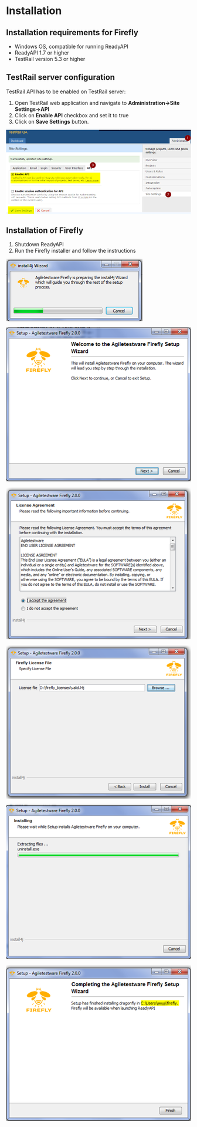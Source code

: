 # Installation

## Installation requirements for Firefly
*	Windows OS, compatible for running ReadyAPI
*   ReadyAPI 1.7 or higher
*   TestRail version 5.3 or higher

## TestRail server configuration
TestRail API has to be enabled on TestRail server:

1.  Open TestRail web application and navigate to **Administration->Site Settings->API** 
2.  Click on **Enable API** checkbox and set it to true
3.	Click on **Save Settings** button.

![Enable API](images/enable_API.png "Enable API")

## Installation of Firefly
1.	Shutdown ReadyAPI
2.	Run the Firefly installer and follow the instructions

![""](images/install-1.png "Enable API")

![""](images/install-2.png "Enable API")

![""](images/install-3.png "Enable API")

![""](images/install-4.png "Enable API")

![""](images/install-5.png "Enable API")

![""](images/install-6.png "Enable API")